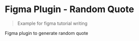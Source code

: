 # Figma Plugin - Random Quote

> Example for figma tutorial writing

Figma plugin to generate random quote
